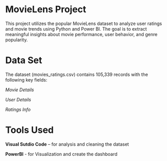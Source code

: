 # MovieLens Project
This project utilizes the popular MovieLens dataset to analyze user ratings and movie trends using Python and Power BI. The goal is to extract meaningful insights about movie performance, user behavior, and genre popularity.
# Data Set
The dataset (movies_ratings.csv) contains 105,339 records with the following key fields:

*Movie Details*

*User Details*

*Ratings Info*

# Tools Used
**Visual Sutdio Code** – for analysis and cleaning the dataset

**PowerBI** - for Visualization and create the dashboard

